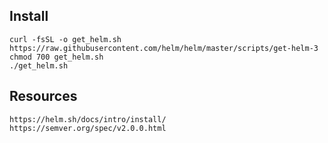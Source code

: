 ## Install
```
curl -fsSL -o get_helm.sh https://raw.githubusercontent.com/helm/helm/master/scripts/get-helm-3
chmod 700 get_helm.sh
./get_helm.sh
```

## Resources
```
https://helm.sh/docs/intro/install/
https://semver.org/spec/v2.0.0.html
```
